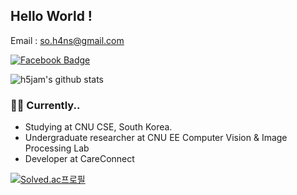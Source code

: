 ## Hello World !


Email : so.h4ns@gmail.com 

[![Facebook Badge](https://img.shields.io/badge/-Facebook-1877f2?style=flat-square&logo=facebook&logoColor=white&link=https://www.facebook.com/seung5han)](https://www.facebook.com/seung5han)



![h5jam's github stats](https://github-readme-stats.vercel.app/api?username=h5jam&hide_border=true&show_icons=true)





### 👨‍💻 Currently..

- Studying at CNU CSE, South Korea.
- Undergraduate researcher at CNU EE Computer Vision & Image Processing Lab
- Developer at CareConnect


[![Solved.ac프로필](http://mazassumnida.wtf/api/mini/generate_badge?boj=blessmealways00)](https://solved.ac/blessmealways00)
